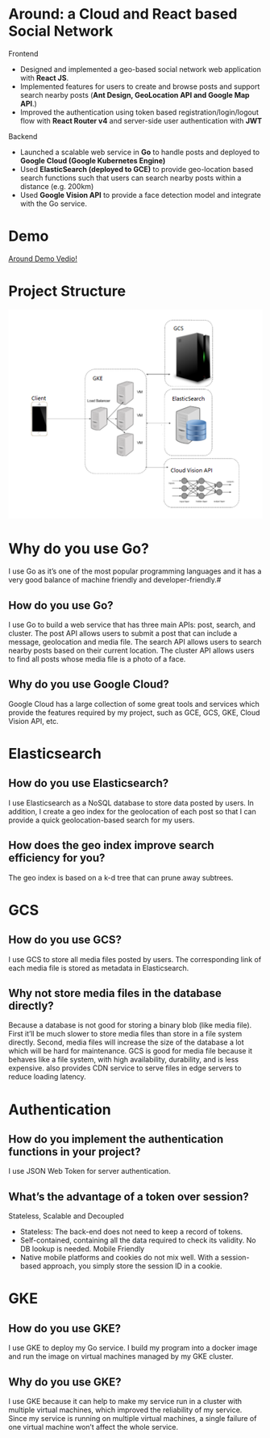 # Around: a Cloud and React based Social Network
Frontend
* Designed and implemented a geo-based social network web application with **React JS**. 
* Implemented features for users to create and browse posts and support search nearby posts (**Ant Design, GeoLocation API and Google Map API**.)
* Improved the authentication using token based registration/login/logout flow with **React Router v4** and server-side user authentication with **JWT** 

Backend
* Launched a scalable web service in **Go** to handle posts and deployed to **Google Cloud (Google Kubernetes Engine)** 
* Used **ElasticSearch (deployed to GCE)** to provide geo-location based search functions such that users can search nearby posts within a distance (e.g. 200km)
* Used **Google Vision API** to provide a face detection model and integrate with the Go service.

# Demo
[Around Demo Vedio!](http://recordit.co/awrQb1zn2I)

# Project Structure
![Image of Project Structure](https://github.com/alex0527/Around-frontend/blob/master/project%20structure.png)

# Why do you use Go?
I use Go as it’s one of the most popular programming languages and it has a very good balance of machine friendly and developer-friendly.# 
## How do you use Go?
I use Go to build a web service that has three main APIs: post, search, and cluster. The post API allows users to submit a post that can include a message, geolocation and media file. The search API allows users to search nearby posts based on their current location. The cluster API allows users to find all posts whose media file is a photo of a face.
## Why do you use Google Cloud?
Google Cloud has a large collection of some great tools and services which provide the features required by my project, such as GCE, GCS, GKE, Cloud Vision API, etc.

# Elasticsearch
## How do you use Elasticsearch?
I use Elasticsearch as a NoSQL database to store data posted by users. In addition, I create a geo index for the geolocation of each post so that I can provide a quick geolocation-based search for my users.

## How does the geo index improve search efficiency for you?
The geo index is based on a k-d tree that can prune away subtrees.

# GCS
## How do you use GCS?
I use GCS to store all media files posted by users. The corresponding link of each media file is stored as metadata in Elasticsearch.
## Why not store media files in the database directly?
Because a database is not good for storing a binary blob (like media file). First it’ll be much slower to store media files than store in a file system directly. Second, media files will increase the size of the database a lot which will be hard for maintenance. GCS is good for media file because it behaves like a file system, with high availability, durability, and is less expensive. also provides CDN service to serve files in edge servers to reduce loading latency.


# Authentication
## How do you implement the authentication functions in your project?
I use JSON Web Token for server authentication. 

## What’s the advantage of a token over session?

Stateless, Scalable and Decoupled
* Stateless: The back-end does not need to keep a record of tokens. 
* Self-contained, containing all the data required to check its validity. No DB lookup is needed. 
Mobile Friendly
* Native mobile platforms and cookies do not mix well. With a session-based approach, you simply store the session ID in a cookie. 
# GKE
## How do you use GKE?
I use GKE to deploy my Go service. I build my program into a docker image and run the image on virtual machines managed by my GKE cluster.  

## Why do you use GKE?

I use GKE because it can help to make my service run in a cluster with multiple virtual machines, which improved the reliability of my service. Since my service is running on multiple virtual machines, a single failure of one virtual machine won’t affect the whole service.
